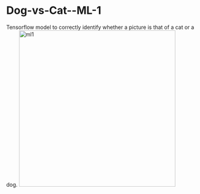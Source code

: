 # Dog-vs-Cat--ML-1
Tensorflow model to correctly identify whether a picture is that of a cat or a dog.
<img width="415" alt="ml1" src="https://user-images.githubusercontent.com/22898605/29312537-76093b5a-817b-11e7-9004-006eac83d346.PNG">
